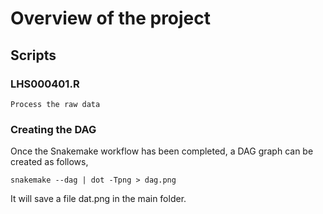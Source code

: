 # Overview of the project

## Scripts 

### LHS000401.R
	Process the raw data


### Creating the DAG

Once the Snakemake workflow has been completed, a DAG graph can be created as follows, 

```
snakemake --dag | dot -Tpng > dag.png
```

It will save a file dat.png in the main folder.
